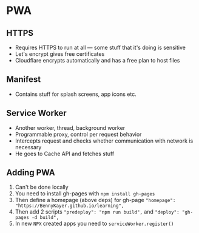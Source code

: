 # PWA

## HTTPS
- Requires HTTPS to run at all — some stuff that it's doing is sensitive
- Let's encrypt gives free certificates
- Cloudflare encrypts automatically and has a free plan to host files

## Manifest
- Contains stuff for splash screens, app icons etc.

## Service Worker
- Another worker, thread, background worker
- Programmable proxy, control per request behavior
- Intercepts request and checks whether communication with network is necessary
- He goes to Cache API and fetches stuff

## Adding PWA
1. Can't be done locally
2. You need to install gh-pages with `npm install gh-pages`
3. Then define a homepage (above deps) for gh-page `"homepage": "https://BennyKayer.github.io/learning",`
4. Then add 2 scripts `"predeploy": "npm run build",` and `"deploy": "gh-pages -d build",`
5. In new `NPX` created apps you need to `serviceWorker.register()`
